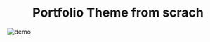 <center>
<h1>Portfolio Theme from scrach</h1>
</center>

![demo](https://cdn.discordapp.com/attachments/939525739995332688/943197548837998662/unknown.png)